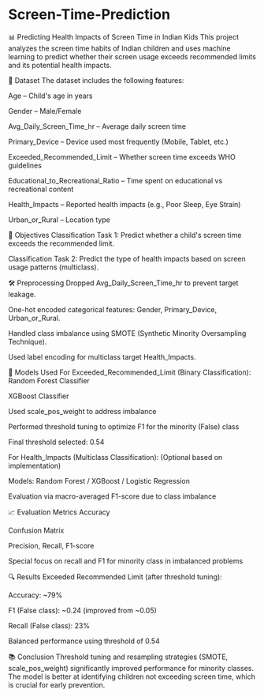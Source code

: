 # Screen-Time-Prediction
📊 Predicting Health Impacts of Screen Time in Indian Kids
This project analyzes the screen time habits of Indian children and uses machine learning to predict whether their screen usage exceeds recommended limits and its potential health impacts.

📁 Dataset
The dataset includes the following features:

Age – Child's age in years

Gender – Male/Female

Avg_Daily_Screen_Time_hr – Average daily screen time

Primary_Device – Device used most frequently (Mobile, Tablet, etc.)

Exceeded_Recommended_Limit – Whether screen time exceeds WHO guidelines

Educational_to_Recreational_Ratio – Time spent on educational vs recreational content

Health_Impacts – Reported health impacts (e.g., Poor Sleep, Eye Strain)

Urban_or_Rural – Location type

🎯 Objectives
Classification Task 1: Predict whether a child's screen time exceeds the recommended limit.

Classification Task 2: Predict the type of health impacts based on screen usage patterns (multiclass).

🛠️ Preprocessing
Dropped Avg_Daily_Screen_Time_hr to prevent target leakage.

One-hot encoded categorical features: Gender, Primary_Device, Urban_or_Rural.

Handled class imbalance using SMOTE (Synthetic Minority Oversampling Technique).

Used label encoding for multiclass target Health_Impacts.

🤖 Models Used
For Exceeded_Recommended_Limit (Binary Classification):
Random Forest Classifier

XGBoost Classifier

Used scale_pos_weight to address imbalance

Performed threshold tuning to optimize F1 for the minority (False) class

Final threshold selected: 0.54

For Health_Impacts (Multiclass Classification):
(Optional based on implementation)

Models: Random Forest / XGBoost / Logistic Regression

Evaluation via macro-averaged F1-score due to class imbalance

📈 Evaluation Metrics
Accuracy

Confusion Matrix

Precision, Recall, F1-score

Special focus on recall and F1 for minority class in imbalanced problems

🔍 Results
Exceeded Recommended Limit (after threshold tuning):

Accuracy: ~79%

F1 (False class): ~0.24 (improved from ~0.05)

Recall (False class): 23%

Balanced performance using threshold of 0.54

📚 Conclusion
Threshold tuning and resampling strategies (SMOTE, scale_pos_weight) significantly improved performance for minority classes. The model is better at identifying children not exceeding screen time, which is crucial for early prevention.

